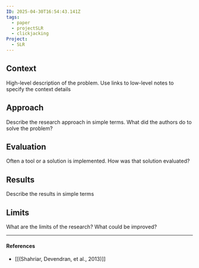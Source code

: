 ```yaml
---
ID: 2025-04-30T16:54:43.141Z
tags:
  - paper
  - projectSLR
  - clickjacking
Project:
  - SLR
---
```

## Context

High-level description of the problem. Use links to low-level notes to specify the context details

## Approach

Describe the research approach in simple terms. What did the authors do to solve the problem?

## Evaluation

Often a tool or a solution is implemented. How was that solution evaluated?

## Results

Describe the results in simple terms

## Limits

What are the limits of the research? What could be improved?

---
#### References
- [[(Shahriar, Devendran, et al., 2013)]]
